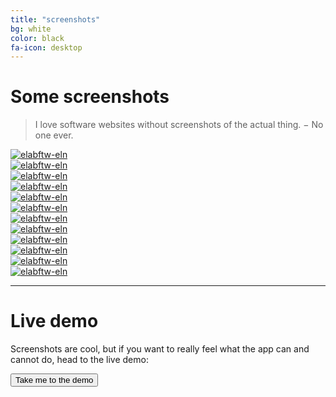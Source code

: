 ```yaml
---
title: "screenshots"
bg: white
color: black
fa-icon: desktop
---
```


# Some screenshots

> <i class='fa fa-quote-left'></i> I love software websites without screenshots of the actual thing. <i class='fa fa-quote-right'></i> − No one ever.

<div class='row'>
    <div class='col-xs-6 col-md-3'>
        <a href='img/11-showxp.jpg' class='thumbnail' data-fancybox='group' data-caption='Experiments'>
            <img src='img/11-showxp-thumb.jpg' alt='elabftw-eln' title='Experiments' />
        </a>
      </div>
    <div class='col-xs-6 col-md-3'>
        <a href='img/1-viewxp.jpg' class='thumbnail' data-fancybox='group' data-caption='Display an experiment'>
            <img src='img/1-viewxp-thumb.jpg' alt='elabftw-eln' title='View experiment' />
        </a>
      </div>
    <div class='col-xs-6 col-md-3'>
        <a href='img/8-viewxp-b.jpg' class='thumbnail' data-fancybox='group' data-caption='View experiment'>
            <img src='img/8-viewxp-b-thumb.jpg' alt='elabftw-eln' title='View experiment' />
        </a>
      </div>
    <div class='col-xs-6 col-md-3'>
        <a href='img/13-editxp.jpg' class='thumbnail' data-fancybox='group' data-caption='Edit an experiment'>
            <img src='img/13-editxp.jpg' alt='elabftw-eln' title='Edit an experiment' />
        </a>
      </div>
    <div class='col-xs-6 col-md-3'>
        <a href='img/2-editxp-b.jpg' class='thumbnail' data-fancybox='group' data-caption='Edit an experiment'>
            <img src='img/2-editxp-b-thumb.jpg' alt='elabftw-eln' title='Edit an experiment' />
        </a>
      </div>
    <div class='col-xs-6 col-md-3'>
        <a href='img/3-showdb.jpg' class='thumbnail' data-fancybox='group' data-caption='Database'>
            <img src='img/3-showdb-thumb.jpg' alt='elabftw-eln' title='Database' />
        </a>
      </div>
    <div class='col-xs-6 col-md-3'>
        <a href='img/4-scheduler.jpg' class='thumbnail' data-fancybox='group' data-caption='Scheduler'>
            <img src='img/4-scheduler-thumb.jpg' alt='elabftw-eln' title='Scheduler' />
        </a>
      </div>
    <div class='col-xs-6 col-md-3'>
        <a href='img/5-search.jpg' class='thumbnail' data-fancybox='group' data-caption='Search page'>
            <img src='img/5-search-thumb.jpg' alt='elabftw-eln' title='Search' />
        </a>
      </div>
    <div class='col-xs-6 col-md-3'>
        <a href='img/6-profile.jpg' class='thumbnail' data-fancybox='group' data-caption='Profile'>
            <img src='img/6-profile-thumb.jpg' alt='elabftw-eln' title='Profile' />
        </a>
      </div>
    <div class='col-xs-6 col-md-3'>
        <a href='img/7-templates.jpg' class='thumbnail' data-fancybox='group' data-caption='User templates'>
            <img src='img/7-templates-thumb.jpg' alt='elabftw-eln' title='Templates' />
        </a>
      </div>
    <div class='col-xs-6 col-md-3'>
        <a href='img/9-admin.jpg' class='thumbnail' data-fancybox='group' data-caption='Admin panel'>
            <img src='img/9-admin-thumb.jpg' alt='elabftw-eln' title='Admin' />
        </a>
      </div>
    <div class='col-xs-6 col-md-3'>
        <a href='img/10-sysadmin.jpg' class='thumbnail' data-fancybox='group' data-caption='Sysadmin panel'>
            <img src='img/10-sysadmin-thumb.jpg' alt='elabftw-eln' title='Sysadmin' />
        </a>
      </div>
</div>

-------------------------

# Live demo

Screenshots are cool, but if you want to really feel what the app can and cannot do, head to the live demo:

<div class='center'><a href='https://demo.elabftw.net'><button class='button'>Take me to the demo <i class='fa fa-external-link'></i></button></a></div>
